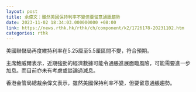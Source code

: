 ```yaml
---
layout: post
title: 余偉文：雖然美國保持利率不變但要留意通脹趨勢
date: 2023-11-02 18:34:03.000000000 +08:00
link: https://news.rthk.hk/rthk/ch/component/k2/1726178-20231102.htm
categories: rthk
---
```


美國聯儲局再度維持利率在5.25厘至5.5厘區間不變，符合預期。

主席鮑威爾表示，近期強勁的經濟數據可能令通脹進展面臨風險，可能需要進一步加息。而目前亦未有考慮或談論過減息。

香港金管局總裁余偉文表示，雖然美國保持利率不變，但要留意通脹趨勢。
